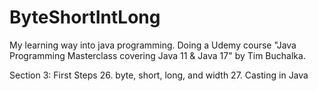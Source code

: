 # ByteShortIntLong
My learning way into java programming. Doing a Udemy course "Java Programming Masterclass covering Java 11 & Java 17" by Tim Buchalka.

Section 3: First Steps
26. byte, short, long, and width
27. Casting in Java

